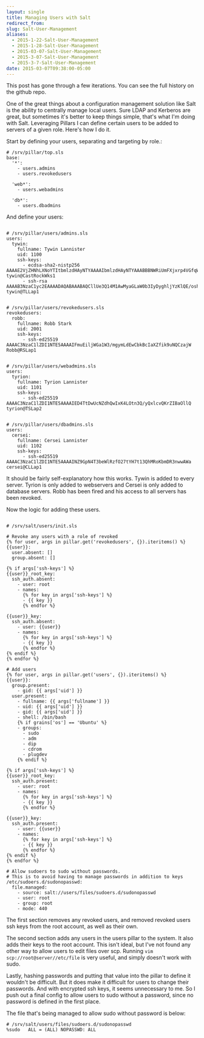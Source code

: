 ```yaml
---
layout: single
title: Managing Users with Salt
redirect_from:
slug: Salt-User-Management
aliases:
  - 2015-1-22-Salt-User-Management
  - 2015-1-28-Salt-User-Management
  - 2015-03-07-Salt-User-Management
  - 2015-3-07-Salt-User-Management
  - 2015-3-7-Salt-User-Management
date: 2015-03-07T09:38:00-05:00
---
```


This post has gone through a few iterations. You can see the full history on the github repo.

One of the great things about a configuration management solution like Salt is the ability to centrally manage local users. Sure LDAP and Kerberos are great, but sometimes it's better to keep things simple, that's what I'm doing with Salt. Leveraging Pillars I can define certain users to be added to servers of a given role. Here's how I do it.

Start by defining your users, separating and targeting by role.:

```sls 
# /srv/pillar/top.sls
base:
  '*':
    - users.admins
    - users.revokedusers

  'web*':
    - users.webadmins

  'db*':
    - users.dbadmins
```

And define your users:

```sls

# /srv/pillar/users/admins.sls
users:
  tywin:
    fullname: Tywin Lannister
    uid: 1100
    ssh-keys:
      - ecdsa-sha2-nistp256 AAAAE2VjZHNhLXNoYTItbmlzdHAyNTYAAAAIbmlzdHAyNTYAAABBBNWRiUmFXjxrp4VGfqWISvsEdxPJi2ES3gi6U/ZoVR3UpMUNGYm/VUTNjiXPX6XU5KjaSdGgeqDQdcwfAxl7q4A= tywin@CastRockWks1
      - ssh-rsa AAAAB3NzaC1yc2EAAAADAQABAAABAQCllUe3Q14M1AwMyaGLaW0b3IyDyghljYzKlQE/osh0hjUCxqcjFW26DekBSF/RErYeJwlRPrGxWZAYLYW9ZMLolYJGAon1jBgNUAaSbj45m+sf8gFDWqpL6E0Vxzr4/o2A7NpqBsdwy95Xov0MGQq7wyJ7bEQ4b/TFo7Peb6oWoHGdDMbXym/T0UFiEH30w6XBIN34tRsV9DGmG3BpshI7ho5pNo1dO8xDD0Acr6blpOQKap02ihJKYBAdFDGfK4P3PUrhArEJvD8QU7Q7Fwl1Yej6Y54IMndTVf8i5CZNmUKh87Xawo4NRMaVPePoMInEYTiEkOYrILGkWRCT2GWb tywin@TLLap1

```

```sls

# /srv/pillar/users/revokedusers.sls
revokedusers:
  robb:
    fullname: Robb Stark
    uid: 2001
    ssh-keys:
      - ssh-ed25519 AAAAC3NzaC1lZDI1NTE5AAAAIFmuEiljWGa1W3/mgymLdEwCbkBcIaXZfik9uNQCzajW Robb@RSLap1

```

```sls

# /srv/pillar/users/webadmins.sls
users:
  tyrion:
    fullname: Tyrion Lannister
    uid: 1101
    ssh-keys:
      - ssh-ed25519 AAAAC3NzaC1lZDI1NTE5AAAAIED4TtDwUcNZdhQwIxK4LOtn3Q/yQxlcvQKrZIBaOllQ tyrion@TSLap2

```

```sls

# /srv/pillar/users/dbadmins.sls
users:
  cersei:
    fullname: Cersei Lannister
    uid: 1102
    ssh-keys:
      - ssh-ed25519 AAAAC3NzaC1lZDI1NTE5AAAAINZ9GpN4T3beWlRzfO27tYH7t13QhMRoKbmDR3nwwAWa cersei@CLLap1

```

It should be fairly self-explanatory how this works. Tywin is added to every server. Tyrion is only added to webservers and Cersei is only added to database servers. Robb has been fired and his access to all servers has been revoked.

Now the logic for adding these users.

```sls

# /srv/salt/users/init.sls

# Revoke any users with a role of revoked
{% for user, args in pillar.get('revokedusers', {}).iteritems() %}
{{user}}:
  user.absent: []
  group.absent: []

{% if args['ssh-keys'] %}
{{user}}_root_key:
  ssh_auth.absent:
    - user: root
    - names:
      {% for key in args['ssh-keys'] %}
      - {{ key }}
      {% endfor %}

{{user}}_key:
  ssh_auth.absent:
    - user: {{user}}
    - names:
      {% for key in args['ssh-keys'] %}
      - {{ key }}
      {% endfor %}
{% endif %}
{% endfor %}

# Add users
{% for user, args in pillar.get('users', {}).iteritems() %}
{{user}}:
  group.present:
    - gid: {{ args['uid'] }}
  user.present:
    - fullname: {{ args['fullname'] }}
    - uid: {{ args['uid'] }}
    - gid: {{ args['uid'] }}
    - shell: /bin/bash
    {% if grains['os'] == 'Ubuntu' %}
    - groups:
      - sudo
      - adm
      - dip
      - cdrom
      - plugdev
    {% endif %}

{% if args['ssh-keys'] %}
{{user}}_root_key:
  ssh_auth.present:
    - user: root
    - names:
      {% for key in args['ssh-keys'] %}
      - {{ key }}
      {% endfor %}

{{user}}_key:
  ssh_auth.present:
    - user: {{user}}
    - names:
      {% for key in args['ssh-keys'] %}
      - {{ key }}
      {% endfor %}
{% endif %}
{% endfor %}

# Allow sudoers to sudo without passwords.
# This is to avoid having to manage passwords in addition to keys
/etc/sudoers.d/sudonopasswd:
  file.managed:
    - source: salt://users/files/sudoers.d/sudonopasswd
    - user: root
    - group: root
    - mode: 440

```

The first section removes any revoked users, and removed revoked users ssh keys from the root account, as well as their own.

The second section adds any users in the users pillar to the system. It also adds their keys to the root account. This isn't ideal, but I've not found any other way to allow users to edit files over scp. Running `vim scp://root@server//etc/file` is very useful, and simply doesn't work with sudo.

Lastly, hashing passwords and putting that value into the pillar to define it wouldn't be difficult. But it does make it difficult for users to change their passwords. And with encrypted ssh keys, it seems unnecessary to me. So I push out a final config to allow users to sudo without a password, since no password is defined in the first place.

The file that's being managed to allow sudo without password is below:

```
# /srv/salt/users/files/sudoers.d/sudonopasswd
%sudo	ALL = (ALL) NOPASSWD: ALL
```
